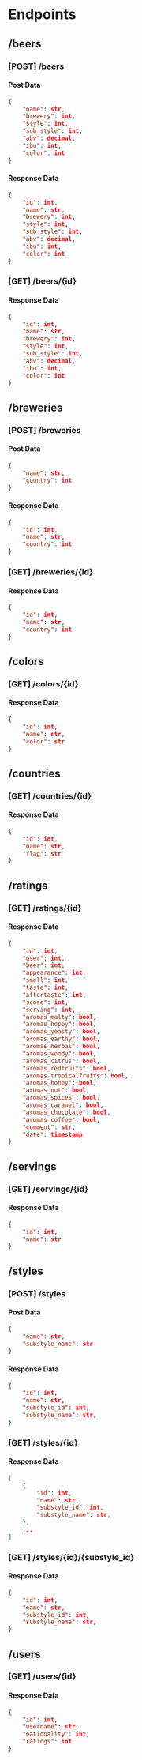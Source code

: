 # Endpoints

## /beers

### **[POST]** /beers
#### Post Data
```json
{
    "name": str,
    "brewery": int,
    "style": int,
    "sub_style": int,
    "abv": decimal,
    "ibu": int,
    "color": int
}
```
#### Response Data
```json
{
    "id": int,
    "name": str,
    "brewery": int,
    "style": int,
    "sub_style": int,
    "abv": decimal,
    "ibu": int,
    "color": int
}
```

### **[GET]** /beers/{id}
#### Response Data
```json
{
    "id": int,
    "name": str,
    "brewery": int,
    "style": int,
    "sub_style": int,
    "abv": decimal,
    "ibu": int,
    "color": int
}
```


## /breweries

### **[POST]** /breweries
#### Post Data
```json
{
    "name": str,
    "country": int
}
```
#### Response Data
```json
{
    "id": int,
    "name": str,
    "country": int
}
```

### **[GET]** /breweries/{id}
#### Response Data
```json
{
    "id": int,
    "name": str,
    "country": int
}
```


## /colors

### **[GET]** /colors/{id}
#### Response Data
```json
{
    "id": int,
    "name": str,
    "color": str
}
```


## /countries

### **[GET]** /countries/{id}
#### Response Data
```json
{
    "id": int,
    "name": str,
    "flag": str
}
```


## /ratings

### **[GET]** /ratings/{id}
#### Response Data
```json
{
    "id": int,
    "user": int,
    "beer": int,
    "appearance": int,
    "smell": int,
    "taste": int,
    "aftertaste": int,
    "score": int,
    "serving": int,
    "aromas_malty": bool,
    "aromas_hoppy": bool,
    "aromas_yeasty": bool,
    "aromas_earthy": bool,
    "aromas_herbal": bool,
    "aromas_woody": bool,
    "aromas_citrus": bool,
    "aromas_redfruits": bool,
    "aromas_tropicalfruits": bool,
    "aromas_honey": bool,
    "aromas_nut": bool,
    "aromas_spices": bool,
    "aromas_caramel": bool,
    "aromas_chocolate": bool,
    "aromas_coffee": bool,
    "comment": str,
    "date": timestamp
}
```


## /servings

### **[GET]** /servings/{id}
#### Response Data
```json
{
    "id": int,
    "name": str
}
```


## /styles

### **[POST]** /styles
#### Post Data
```json
{
    "name": str,
    "substyle_name": str
}
```
#### Response Data
```json
{
    "id": int,
    "name": str,
    "substyle_id": int,
    "substyle_name": str,
}
```

### **[GET]** /styles/{id}
#### Response Data
```json
[
    {
        "id": int,
        "name": str,
        "substyle_id": int,
        "substyle_name": str,
    },
    ...
]
```

### **[GET]** /styles/{id}/{substyle_id}
#### Response Data
```json
{
    "id": int,
    "name": str,
    "substyle_id": int,
    "substyle_name": str,
}
```



## /users

### **[GET]** /users/{id}
#### Response Data
```json
{
    "id": int,
    "username": str,
    "nationality": int,
    "ratings": int
}
```
